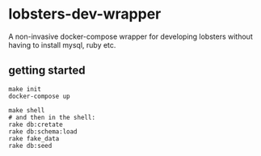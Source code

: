 # lobsters-dev-wrapper

A non-invasive docker-compose wrapper for developing lobsters without having to install mysql, ruby etc.

## getting started

```
make init
docker-compose up
```

```
make shell
# and then in the shell:
rake db:cretate
rake db:schema:load
rake fake_data
rake db:seed
```
